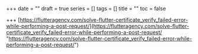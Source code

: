 +++
date = ""
draft = true
series = []
tags = []
title = ""
toc = false

+++
[https://flutteragency.com/solve-flutter-certificate_verify_failed-error-while-performing-a-post-request/](https://flutteragency.com/solve-flutter-certificate_verify_failed-error-while-performing-a-post-request/ "https://flutteragency.com/solve-flutter-certificate_verify_failed-error-while-performing-a-post-request/")